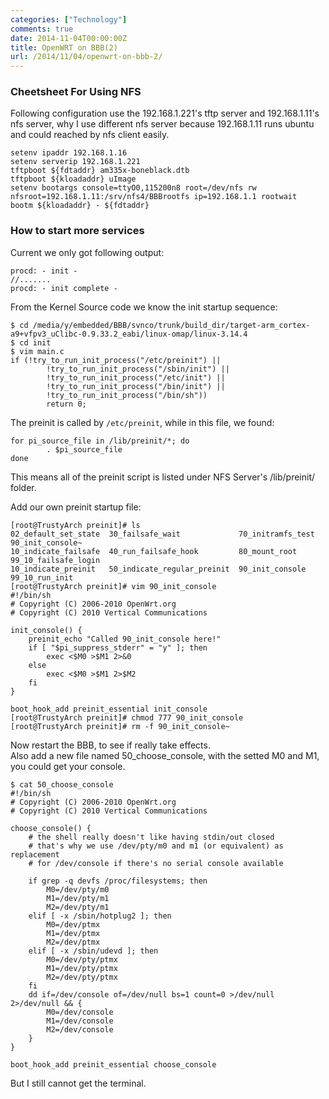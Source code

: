 ```yaml
---
categories: ["Technology"]
comments: true
date: 2014-11-04T00:00:00Z
title: OpenWRT on BBB(2)
url: /2014/11/04/openwrt-on-bbb-2/
---
```


### Cheetsheet For Using NFS
Following configuration use the 192.168.1.221's tftp server and 192.168.1.11's nfs server, why I use different nfs server because 192.168.1.11 runs ubuntu and could reached by nfs client easily.    

```
setenv ipaddr 192.168.1.16
setenv serverip 192.168.1.221
tftpboot ${fdtaddr} am335x-boneblack.dtb
tftpboot ${kloadaddr} uImage
setenv bootargs console=ttyO0,115200n8 root=/dev/nfs rw nfsroot=192.168.1.11:/srv/nfs4/BBBrootfs ip=192.168.1.1 rootwait
bootm ${kloadaddr} - ${fdtaddr}

```
### How to start more services
Current we only got following output:   

```
procd: - init -
//.......
procd: - init complete -

```
From the Kernel Source code we know the init startup sequence:    

```
$ cd /media/y/embedded/BBB/svnco/trunk/build_dir/target-arm_cortex-a9+vfpv3_uClibc-0.9.33.2_eabi/linux-omap/linux-3.14.4
$ cd init
$ vim main.c
if (!try_to_run_init_process("/etc/preinit") ||
	    !try_to_run_init_process("/sbin/init") ||
	    !try_to_run_init_process("/etc/init") ||
	    !try_to_run_init_process("/bin/init") ||
	    !try_to_run_init_process("/bin/sh"))
		return 0;

```

The preinit is called by `/etc/preinit`, while in this file, we found:      

```
for pi_source_file in /lib/preinit/*; do
        . $pi_source_file
done

```
This means all of the preinit script is listed under NFS Server's /lib/preinit/ folder.    

Add our own preinit startup file:    

```
[root@TrustyArch preinit]# ls
02_default_set_state  30_failsafe_wait             70_initramfs_test  90_init_console~
10_indicate_failsafe  40_run_failsafe_hook         80_mount_root      99_10_failsafe_login
10_indicate_preinit   50_indicate_regular_preinit  90_init_console    99_10_run_init
[root@TrustyArch preinit]# vim 90_init_console
#!/bin/sh
# Copyright (C) 2006-2010 OpenWrt.org
# Copyright (C) 2010 Vertical Communications

init_console() {
    preinit_echo "Called 90_init_console here!"
    if [ "$pi_suppress_stderr" = "y" ]; then
        exec <$M0 >$M1 2>&0
    else 
        exec <$M0 >$M1 2>$M2
    fi
}

boot_hook_add preinit_essential init_console
[root@TrustyArch preinit]# chmod 777 90_init_console
[root@TrustyArch preinit]# rm -f 90_init_console~ 

```
Now restart the BBB, to see if really take effects.     
Also add a new file named 50_choose_console, with the setted M0 and M1, you could get your console.    

```
$ cat 50_choose_console
#!/bin/sh
# Copyright (C) 2006-2010 OpenWrt.org
# Copyright (C) 2010 Vertical Communications

choose_console() {
    # the shell really doesn't like having stdin/out closed
    # that's why we use /dev/pty/m0 and m1 (or equivalent) as replacement
    # for /dev/console if there's no serial console available

    if grep -q devfs /proc/filesystems; then
        M0=/dev/pty/m0
        M1=/dev/pty/m1
        M2=/dev/pty/m1
    elif [ -x /sbin/hotplug2 ]; then
        M0=/dev/ptmx
        M1=/dev/ptmx
        M2=/dev/ptmx
    elif [ -x /sbin/udevd ]; then
        M0=/dev/pty/ptmx
        M1=/dev/pty/ptmx
        M2=/dev/pty/ptmx
    fi
    dd if=/dev/console of=/dev/null bs=1 count=0 >/dev/null 2>/dev/null && {
        M0=/dev/console
        M1=/dev/console
        M2=/dev/console    
    }
}

boot_hook_add preinit_essential choose_console

```
But I still cannot get the terminal.    

